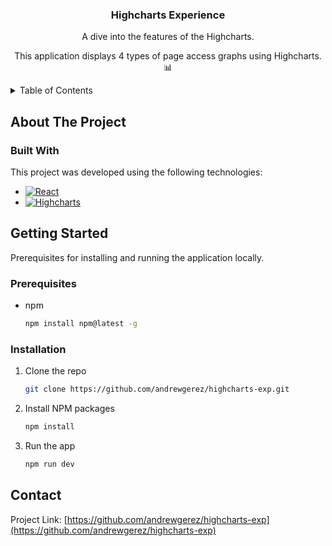 <div align="center">
  <h3 align="center">Highcharts Experience</h3>

  <p align="center">
    A dive into the features of the Highcharts.
  </p>
  <p align="center">
    This application displays 4 types of page access graphs using Highcharts. 📊
  </p>
</div>

<details>
  <summary>Table of Contents</summary>
  <ol>
    <li>
      <a href="#about-the-project">About The Project</a>
      <ul>
        <li><a href="#built-with">Built With</a></li>
      </ul>
    </li>
    <li>
      <a href="#getting-started">Getting Started</a>
      <ul>
        <li><a href="#prerequisites">Prerequisites</a></li>
        <li><a href="#installation">Installation</a></li>
      </ul>
    </li>
  </ol>
</details>


## About The Project

### Built With

This project was developed using the following technologies:

* [![React][React.js]][React-url]
* [![Highcharts][Highcharts]][Highcharts-url]

## Getting Started

Prerequisites for installing and running the application locally.

### Prerequisites

* npm
  ```sh
  npm install npm@latest -g
  ```

### Installation

1. Clone the repo
   ```sh
   git clone https://github.com/andrewgerez/highcharts-exp.git
   ```
2. Install NPM packages
   ```sh
   npm install
   ```
3. Run the app
   ```sh
   npm run dev
   ```

   
## Contact

Project Link: [https://github.com/andrewgerez/highcharts-exp](https://github.com/andrewgerez/highcharts-exp)

[React.js]: https://img.shields.io/badge/React-20232A?style=for-the-badge&logo=react&logoColor=61DAFB
[React-url]: https://reactjs.org/
[Highcharts]: https://img.shields.io/badge/Highcharts-4DFED1?style=for-the-badge
[Highcharts-url]: https://www.highcharts.com
